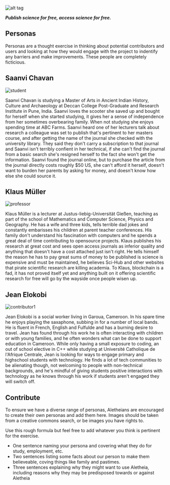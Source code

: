 ![alt tag](https://cloud.githubusercontent.com/assets/24201238/24583976/ced4c43e-179f-11e7-9c40-c0988c346f55.png)

_**Publish science for free, access science for free.**_

## Personas

Personas are a thought exercise in thinking about potential contributors and users and looking at how they would engage with the project to indentify any barriers and make improvements. These people are completely ficticious. 

## Saanvi Chavan

![student](https://upload.wikimedia.org/wikipedia/commons/e/ea/Indian_Student_UOA_0478.jpg)

Saanvi Chavan is studying a Master of Arts in Ancient Indian History, Culture and Archaeology at Deccan College Post-Graduate and Research Institute in Pune, India. Saanvi loves the scooter she saved up and bought for herself when she started studying, it gives her a sense of independence from her sometimes overbearing family. When not studying she enjoys spending time at ABC Farms. Saanvi heard one of her lecturers talk about research a colleague was set to publish that's pertinent to her masters course, and after getting the name of the journal she checked with the university library. They said they don't carry a subscription to that journal and Saanvi isn't terribly confient in her technical, if she can't find the journal from a basic search she's resigned herself to the fact she won't get the information. Saanvi found the journal online, but to purchase the article from the journal directly costs roughly $50 US, she can't afford it herself, doesn't want to burden her parents by asking for money, and doesn't know how else she could source it.

## Klaus Müller

![professor](http://maxpixel.freegreatpicture.com/static/photo/1x/Portrait-Beard-Black-And-White-Man-Lecturer-2068043.jpg)

Klaus Müller is a lecturer at Justus-liebig-Universität Gießen, teaching as part of the school of Mathematics and Computer Science, Physics and Geography. He has a wife and three kids, tells terrible dad jokes and constantly embarisses his children at parent teacher conferences. His family don't understand his fascination with computers and he spends a great deal of time contributing to opensource projects. Klaus publishes his research at great cost and sees open access journals as inferior quality and anything that doesn't have a cost attached just isn't right. He tells himself the reason he has to pay great sums of money to be published is science is expensive and must be maintained, he believes Sci-Hub and other websites that pirate scientific research are killing academia. To Klaus, blockchain is a fad, it has not proved itself yet and anything built on it offering scientific research for free will go by the wayside once people wisen up.

## Jean Elokobi

![contributor1](http://www.publicdomainpictures.net/pictures/200000/velka/central-african-man.jpg)

Jean Elokobi is a social worker living in Garoua, Cameroon. In his spare time he enjoys playing the saxaphone, subbing in for a number of local bands. He is fluent in French, English and Fulfulde and has a burning desire to travel. Jean has found through his work he is often interacting with children or with young families, and he often wonders what can be done to support education in Cameroon. While only having a small exposure to coding, an out of school elective in C++ while studying at Université Catholique de l'Afrique Centrale, Jean is looking for ways to engage primary and highschool students with technology. He finds a lot of tech communities to be alienating though, not welcoming to people with non-technical backgrounds, and he's mindful of giving students positive interactions with technology as he knows through his work if students aren't engaged they will switch off.

## Contribute

To ensure we have a diverse range of personas, Aletheians are encouraged to create their own personas and add them here. Images should be taken from a creative commons search, or be images you have rights to.

Use this rough formula but feel free to add whatever you think is pertinent for the exercise.
* One sentence naming your persona and covering what they do for study, employment, etc.
* Two sentences listing some facts about our person to make them believeable, coving things like family and pastimes.
* Three sentences explaining why they might want to use Aletheia, including reasons why they may be predisposed towards or against Aletheia
